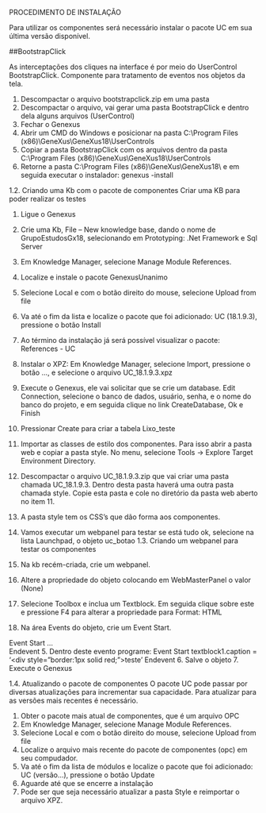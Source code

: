 PROCEDIMENTO DE INSTALAÇÃO

Para utilizar os componentes será necessário instalar o pacote UC em sua última versão disponível. 

##BootstrapClick

As interceptações dos cliques na interface é por meio do UserControl BootstrapClick.
Componente para tratamento de eventos nos objetos da tela.
1. Descompactar o arquivo bootstrapclick.zip em uma pasta
2. Descompactar o arquivo, vai gerar uma pasta BootstrapClick e dentro dela alguns arquivos (UserControl)
3. Fechar o Genexus
4. Abrir um CMD do Windows e posicionar na pasta C:\Program Files (x86)\GeneXus\GeneXus18\UserControls
5. Copiar a pasta BootstrapClick com os arquivos dentro da pasta C:\Program Files (x86)\GeneXus\GeneXus18\UserControls
5. Retorne a pasta C:\Program Files (x86)\GeneXus\GeneXus18\ e em seguida executar o instalador: genexus -install


1.2. Criando uma Kb com o pacote de componentes
Criar uma KB para poder realizar os testes
1. Ligue o Genexus
2. Crie uma Kb, File – New knowledge base, dando o nome de GrupoEstudosGx18, selecionando em Prototyping: .Net Framework e Sql Server
3. Em Knowledge Manager, selecione Manage Module References.
4. Localize e instale o pacote GenexusUnanimo
5. Selecione Local e com o botão direito do mouse, selecione Upload from file
6. Va até o fim da lista e localize o pacote que foi adicionado: UC (18.1.9.3), pressione o botão Install
7. Ao término da instalação já será possível visualizar o pacote: References - UC
8. Instalar o XPZ: Em Knowledge Manager, selecione Import, pressione o botão …, e selecione o arquivo UC_18.1.9.3.xpz
9. Execute o Genexus, ele vai solicitar que se crie um database. Edit Connection, selecione o banco de dados, usuário, senha, e o nome do banco do projeto, e em seguida clique no link CreateDatabase, Ok e Finish
 
10. Pressionar Create para criar a tabela Lixo_teste
 
11. Importar as classes de estilo dos componentes. Para isso abrir a pasta web e copiar a pasta style. No menu, selecione Tools -> Explore Target Environment Directory. 
12. Descompactar o arquivo UC_18.1.9.3.zip que vai criar uma pasta chamada UC_18.1.9.3. Dentro desta pasta haverá uma outra pasta chamada style. Copie esta pasta e cole no diretório da pasta web aberto no item 11.
 
13. A pasta style tem os CSS’s que dão forma aos componentes.
14. Vamos executar um webpanel para testar se está tudo ok, selecione na lista Launchpad, o objeto uc_botao
1.3. Criando um webpanel para testar os componentes
1. Na kb recém-criada, crie um webpanel.
2. Altere a propriedade do objeto colocando em WebMasterPanel o valor (None)
3. Selecione Toolbox e inclua um Textblock. Em seguida clique sobre este e pressione F4 para alterar a propriedade para Format: HTML
4. Na área Events do objeto, crie um Event Start.

Event Start
   …	
Endevent
5. Dentro deste evento programe:
Event Start
                 textblock1.caption = ‘<div style=”border:1px solid red;”>teste</div>’
              Endevent
6. Salve o objeto
7. Execute o Genexus

1.4. Atualizando o pacote de componentes
O pacote UC pode passar por diversas atualizações para incrementar sua capacidade. Para atualizar para as versões mais recentes é necessário.
1.	Obter o pacote mais atual de componentes, que é um arquivo OPC
2.	Em Knowledge Manager, selecione Manage Module References.
3.	Selecione Local e com o botão direito do mouse, selecione Upload from file
4.	Localize o arquivo mais recente do pacote de componentes (opc) em seu compudador.
5.	Va até o fim da lista de módulos e localize o pacote que foi adicionado: UC (versão...), pressione o botão Update
6.	Aguarde até que se encerre a instalação
7.	Pode ser que seja necessário atualizar a pasta Style e reimportar o arquivo XPZ.
